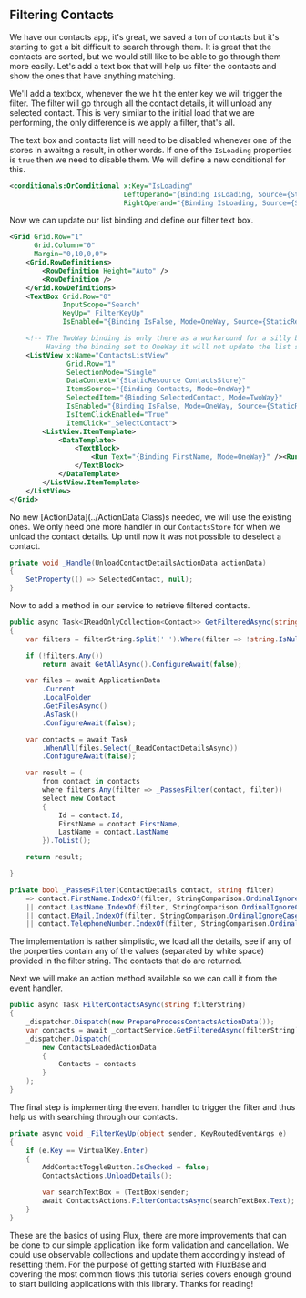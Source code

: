 Filtering Contacts
------------------

We have our contacts app, it's great, we saved a ton of contacts but it's starting to get a bit difficult to search through them. It is great that the contacts are sorted, but we would still like to be able to go through them more easily. Let's add a text box that will help us filter the contacts and show the ones that have anything matching.

We'll add a textbox, whenever the we hit the enter key we will trigger the filter. The filter will go through all the contact details, it will unload any selected contact. This is very similar to the initial load that we are performing, the only difference is we apply a filter, that's all.

The text box and contacts list will need to be disabled whenever one of the stores in awaitng a result, in other words. If one of the `IsLoading` properties is `true` then we need to disable them. We will define a new conditional for this.

```xml
<conditionals:OrConditional x:Key="IsLoading"
                            LeftOperand="{Binding IsLoading, Source={StaticResource ContactsStore}}"
                            RightOperand="{Binding IsLoading, Source={StaticResource ContactDetailsStore}}" />
```

Now we can update our list binding and define our filter text box.

```xml
<Grid Grid.Row="1"
      Grid.Column="0"
      Margin="0,10,0,0">
    <Grid.RowDefinitions>
        <RowDefinition Height="Auto" />
        <RowDefinition />
    </Grid.RowDefinitions>
    <TextBox Grid.Row="0"
             InputScope="Search"
             KeyUp="_FilterKeyUp"
             IsEnabled="{Binding IsFalse, Mode=OneWay, Source={StaticResource IsLoading}}" />

    <!-- The TwoWay binding is only there as a workaround for a silly bug, it has no effect on the source.
         Having the binding set to OneWay it will not update the list selection when the property is updated, it magically works using a TwoWay binding -->
    <ListView x:Name="ContactsListView"
              Grid.Row="1"
              SelectionMode="Single"
              DataContext="{StaticResource ContactsStore}"
              ItemsSource="{Binding Contacts, Mode=OneWay}"
              SelectedItem="{Binding SelectedContact, Mode=TwoWay}"
              IsEnabled="{Binding IsFalse, Mode=OneWay, Source={StaticResource IsLoading}}"
              IsItemClickEnabled="True"
              ItemClick="_SelectContact">
        <ListView.ItemTemplate>
            <DataTemplate>
                <TextBlock>
                    <Run Text="{Binding FirstName, Mode=OneWay}" /><Run Text=" " /><Run Text="{Binding LastName, Mode=OneWay}" />
                </TextBlock>
            </DataTemplate>
        </ListView.ItemTemplate>
    </ListView>
</Grid>
```

No new [ActionData](../ActionData Class)s needed, we will use the existing ones. We only need one more handler in our `ContactsStore` for when we unload the contact details. Up until now it was not possible to deselect a contact.

```c#
private void _Handle(UnloadContactDetailsActionData actionData)
{
    SetProperty(() => SelectedContact, null);
}
```

Now to add a method in our service to retrieve filtered contacts.

```c#
public async Task<IReadOnlyCollection<Contact>> GetFilteredAsync(string filterString)
{
    var filters = filterString.Split(' ').Where(filter => !string.IsNullOrWhiteSpace(filter));

    if (!filters.Any())
        return await GetAllAsync().ConfigureAwait(false);

    var files = await ApplicationData
        .Current
        .LocalFolder
        .GetFilesAsync()
        .AsTask()
        .ConfigureAwait(false);

    var contacts = await Task
        .WhenAll(files.Select(_ReadContactDetailsAsync))
        .ConfigureAwait(false);

    var result = (
        from contact in contacts
        where filters.Any(filter => _PassesFilter(contact, filter))
        select new Contact
        {
            Id = contact.Id,
            FirstName = contact.FirstName,
            LastName = contact.LastName
        }).ToList();

    return result;

}

private bool _PassesFilter(ContactDetails contact, string filter)
    => contact.FirstName.IndexOf(filter, StringComparison.OrdinalIgnoreCase) >= 0
    || contact.LastName.IndexOf(filter, StringComparison.OrdinalIgnoreCase) >= 0
    || contact.EMail.IndexOf(filter, StringComparison.OrdinalIgnoreCase) >= 0
    || contact.TelephoneNumber.IndexOf(filter, StringComparison.OrdinalIgnoreCase) >= 0;
```

The implementation is rather simplistic, we load all the details, see if any of the porperties contain any of the values (separated by white space) provided in the filter string. The contacts that do are returned.

Next we will make an action method available so we can call it from the event handler.

```c#
public async Task FilterContactsAsync(string filterString)
{
    _dispatcher.Dispatch(new PrepareProcessContactsActionData());
    var contacts = await _contactService.GetFilteredAsync(filterString);
    _dispatcher.Dispatch(
        new ContactsLoadedActionData
        {
            Contacts = contacts
        }
    );
}
```

The final step is implementing the event handler to trigger the filter and thus help us with searching through our contacts.

```c#
private async void _FilterKeyUp(object sender, KeyRoutedEventArgs e)
{
    if (e.Key == VirtualKey.Enter)
    {
        AddContactToggleButton.IsChecked = false;
        ContactsActions.UnloadDetails();

        var searchTextBox = (TextBox)sender;
        await ContactsActions.FilterContactsAsync(searchTextBox.Text);
    }
}
```

These are the basics of using Flux, there are more improvements that can be done to our simple application like form validation and cancellation. We could use observable collections and update them accordingly instead of resetting them. For the purpose of getting started with FluxBase and covering the most common flows this tutorial series covers enough ground to start building applications with this library. Thanks for reading!